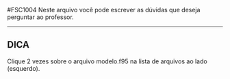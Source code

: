 #FSC1004
Neste arquivo você pode escrever as dúvidas que deseja perguntar ao professor.
***
## DICA
Clique 2 vezes sobre o arquivo modelo.f95 na lista de arquivos ao lado (esquerdo).